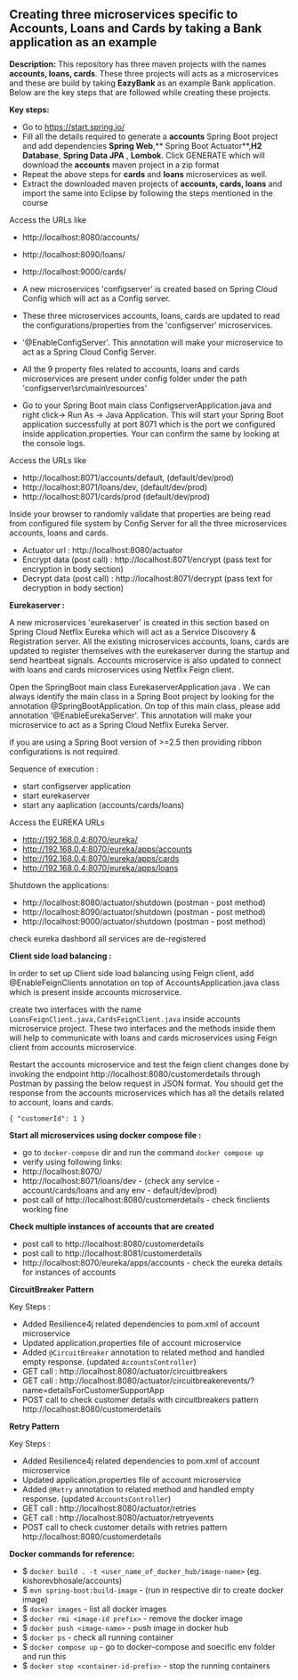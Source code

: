 Creating three microservices specific to Accounts, Loans and Cards by taking a Bank application as an example
---

**Description:** This repository has three maven projects with the names **accounts, loans, cards**. These three
projects will acts as a microservices and these are build by taking **EazyBank** as an example Bank application. Below
are the key steps that are followed while creating these projects.

**Key steps:**

- Go to https://start.spring.io/
- Fill all the details required to generate a **accounts** Spring Boot project and add dependencies **Spring Web**,**
  Spring Boot Actuator**,**H2 Database**, **Spring Data JPA**
  , **Lombok**. Click GENERATE which will download the **accounts** maven project in a zip format
- Repeat the above steps for **cards** and **loans** microservices as well.
- Extract the downloaded maven projects of **accounts, cards, loans** and import the same into Eclipse by following the
  steps mentioned in the course


Access the URLs like
- http://localhost:8080/accounts/ 
- http://localhost:8090/loans/
- http://localhost:9000/cards/
  

- A new microservices 'configserver' is created based on Spring Cloud Config which will act as a Config server. 
- These three microservices accounts, loans, cards are updated to read the configurations/properties from the 'configserver' microservices.
- '@EnableConfigServer'. This annotation will make your microservice to act as a Spring Cloud Config Server.
- All the 9 property files related to accounts, loans and cards microservices are present under config folder under 
the path 'configserver\src\main\resources' 
- Go to your Spring Boot main class ConfigserverApplication.java and right click-> Run As -> Java Application. This will start your Spring Boot application successfully at port 8071 which is the port we configured inside application.properties. Your can confirm the same by looking at the console logs.


Access the URLs like 
- http://localhost:8071/accounts/default, (default/dev/prod)
- http://localhost:8071/loans/dev, (default/dev/prod)
- http://localhost:8071/cards/prod  (default/dev/prod)
  
Inside your browser to randomly validate that properties are being read from configured file system by Config Server for all the three microservices accounts, loans and cards.
  

- Actuator url : http://localhost:8080/actuator
- Encrypt data (post call) : http://localhost:8071/encrypt (pass text for encryption in body section)
- Decrypt data (post call) : http://localhost:8071/decrypt (pass text for decryption in body section)

**Eurekaserver :**

A new microservices 'eurekaserver' is created in this section based on Spring Cloud Netflix Eureka which will act as a Service Discovery & Registration server. 
All the existing microservices accounts, loans, cards are updated to register themselves with the eurekaserver during the startup and send heartbeat signals. 
Accounts microservice is also updated to connect with loans and cards microservices using Netflix Feign client.

Open the SpringBoot main class EurekaserverApplication.java . 
We can always identify the main class in a Spring Boot project by looking for the annotation @SpringBootApplication. 
On top of this main class, please add annotation '@EnableEurekaServer'. This annotation will make your microservice to act as a Spring Cloud Netflix Eureka Server.

if you are using a Spring Boot version of >=2.5 then providing ribbon configurations is not required.

Sequence of execution :
- start configserver application
- start eurekaserver
- start any aaplication (accounts/cards/loans)

Access the EUREKA URLs
- http://192.168.0.4:8070/eureka/
- http://192.168.0.4:8070/eureka/apps/accounts
- http://192.168.0.4:8070/eureka/apps/cards
- http://192.168.0.4:8070/eureka/apps/loans

Shutdown the applications:
- http://localhost:8080/actuator/shutdown (postman - post method)
- http://localhost:8090/actuator/shutdown (postman - post method)
- http://localhost:9000/actuator/shutdown (postman - post method)

check eureka dashbord all services are de-registered

**Client side load balancing :**

In order to set up Client side load balancing using Feign client, 
add @EnableFeignClients annotation on top of AccountsApplication.java class which is present inside accounts microservice.

create two interfaces with the name `LoansFeignClient.java,CardsFeignClient.java` inside accounts microservice project. 
These two interfaces and the methods inside them will help to communicate with loans and cards microservices 
using Feign client from accounts microservice.


Restart the accounts microservice and test the feign client changes done by invoking 
the endpoint http://localhost:8080/customerdetails through Postman 
by passing the below request in JSON format. 
You should get the response from the accounts microservices which has all the details related to account, loans and cards.

`{
"customerId": 1
}`

**Start all microservices using docker compose file :**

- go to `docker-compose`  dir and run the command `docker compose up`
- verify using following links:
- http://localhost:8070/
- http://localhost:8071/loans/dev - (check any service - account/cards/loans and any env - default/dev/prod)
- post call of http://localhost:8080/customerdetails - check finclients working fine

**Check multiple instances of accounts that are created**
- post call to http://localhost:8080/customerdetails
- post call to http://localhost:8081/customerdetails
- http://localhost:8070/eureka/apps/accounts - check the eureka details for instances of accounts

**CircuitBreaker Pattern**

Key Steps : 
- Added Resilience4j related dependencies to pom.xml of account microservice
- Updated application.properties file of account microservice
- Added `@CircuitBreaker` annotation to related method and handled empty response. (updated `AccountsController`)
- GET call : http://localhost:8080/actuator/circuitbreakers
- GET call : http://localhost:8080/actuator/circuitbreakerevents/?name=detailsForCustomerSupportApp
- POST call to check customer details with circuitbreakers pattern http://localhost:8080/customerdetails


**Retry Pattern**

Key Steps :
- Added Resilience4j related dependencies to pom.xml of account microservice
- Updated application.properties file of account microservice
- Added `@Retry` annotation to related method and handled empty response. (updated `AccountsController`)
- GET call : http://localhost:8080/actuator/retries
- GET call : http://localhost:8080/actuator/retryevents
- POST call to check customer details with retries pattern http://localhost:8080/customerdetails


**Docker commands for reference:**

- $ `docker build . -t <user_name_of_docker_hub/image-name>` (eg. kishorevbhosale/accounts)
- $ `mvn spring-boot:build-image` - (run in respective dir to create docker image)
- $ `docker images` - list all docker images
- $ `docker rmi <image-id prefix>` - remove the docker image
- $ `docker push <image-name>` - push image in docker hub
- $ `docker ps` - check all running container
- $ `docker compose up` - go to docker-compose and soecific env folder and run this
- $ `docker stop <container-id-prefix>` - stop the running containers